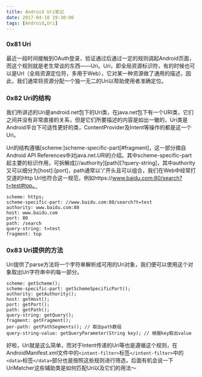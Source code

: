```yaml
---
title: Android Uri笔记
date: 2017-04-18 19:30:00
tags: [Android,Uri]
---
```


### 0x81 Uri

最近一段时间接触到OAuth登录，验证通过后通过一定的规则调起Android页面，而这个规则就是老生常谈的东西——Uri。Uri，即全局资源标识符，有的时候也可以是Url（全局资源定位符，多用于Web），它对某一种资源做了通用的描述，因此，我们通常将资源分配一个独一无二的Uri以帮助使用者准确定位。

### 0x82 Uri的结构

我们所讲述的Uri是android.net包下的Uri类，在java.net包下有一个URI类，它们之间并没有非常直接的关系，但是它们所要描述的内容是如出一辙的，Uri类是Android平台下可适性更好的类，ContentProvider及Intent等操作的都是这一个Uri。

Uri的结构遵循[scheme:]scheme-specific-part[#fragment]，这一部分摘自Android API References中对java.net.URI的介绍。其中scheme-specific-part起主要的标识作用，可拆解成[//authority][path][?query-string]，其中authority又可以细分为[host]:[port]，path通常以'/'开头且可以组合，我们在Web中经常打交道的Http Url也符合这一规范，例如https://www.baidu.com:80/search?t=test#top。

```Property
scheme: https;
scheme-specific-part: //www.baidu.com:80/search?t=test
authority: www.baidu.com:80
host: www.baidu.com
port: 80
path: /search
query-string: t=test
fragment: top
```

### 0x83 Uri提供的方法

Uri提供了parse方法将一个字符串解析成可用的Uri对象，我们便可以使用这个对象取出Uri字符串中的每一部分。

```Property
scheme: getScheme();
scheme-specific-part: getSchemeSpecificPart();
authority: getAuthority();
host: getHost();
port: getPort();
path: getPath();
query-string: getQuery();
fragment: getFragment();
per-path: getPathSegments(); // 取出path数组
query-string-value: getQueryParameter(String key); // 根据key取出value
```

好啦，Uri就是这么简单，而对于Intent传递的Uri等也是遵循这个规则，在AndroidManifest.xml文件中的`<intent-filter>`标签`</intent-filter>`中的`<data>`标签`</data>`部分也是按照这些规则进行筛选，后面有机会说一下UriMatcher这些辅助类是如何匹配Uri以及它们的用法～
